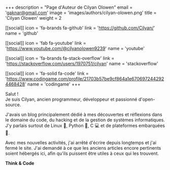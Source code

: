 +++
description = "Page d'Auteur de Cilyan Olowen"
email = 'gaknar@gmail.com'
image = 'images/authors/cilyan-olowen.png'
title = 'Cilyan Olowen'
weight = 2

[[social]]
  icon = 'fa-brands fa-github'
  link = 'https://github.com/Cilyan/'
  name = 'github'

[[social]]
  icon = 'fab fa-youtube'
  link = 'https://www.youtube.com/@cilyanolowen9239'
  name = 'youtube'

[[social]]
  icon = 'fa-brands fa-stack-overflow'
  link = 'https://stackoverflow.com/users/1970751/cilyan'
  name = 'stackoverflow'

[[social]]
  icon = 'fa-solid fa-code'
  link = 'https://www.codingame.com/profile/21703b57be9cf864a1e6706972442924468428'
  name = 'codingame'
+++

Salut !  
Je suis Cilyan, ancien programmeur, développeur et passionné d'open-source.

J'avais un blog principalement dédié à mes découvertes et réflexions dans le
domaine du code, du hacking et de la gestion de systèmes informatiques. J'y
parlais surtout de Linux 🐧, Python 🐍, C 💻 et de plateformes embarquées 🚗.

Avec mes nouvelles activités, j'ai arrêté d'écrire depuis longtemps et j'ai
fermé le site. J'ai demandé à ce que les anciens articles encore pertinents
soient hébergés ici, afin qu'ils puissent être utiles à ceux qui les trouvent.

**Think & Code**
